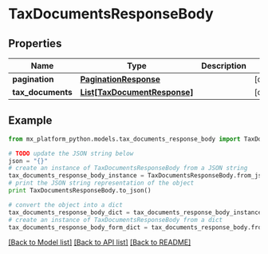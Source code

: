 # TaxDocumentsResponseBody


## Properties
Name | Type | Description | Notes
------------ | ------------- | ------------- | -------------
**pagination** | [**PaginationResponse**](PaginationResponse.md) |  | [optional] 
**tax_documents** | [**List[TaxDocumentResponse]**](TaxDocumentResponse.md) |  | [optional] 

## Example

```python
from mx_platform_python.models.tax_documents_response_body import TaxDocumentsResponseBody

# TODO update the JSON string below
json = "{}"
# create an instance of TaxDocumentsResponseBody from a JSON string
tax_documents_response_body_instance = TaxDocumentsResponseBody.from_json(json)
# print the JSON string representation of the object
print TaxDocumentsResponseBody.to_json()

# convert the object into a dict
tax_documents_response_body_dict = tax_documents_response_body_instance.to_dict()
# create an instance of TaxDocumentsResponseBody from a dict
tax_documents_response_body_form_dict = tax_documents_response_body.from_dict(tax_documents_response_body_dict)
```
[[Back to Model list]](../README.md#documentation-for-models) [[Back to API list]](../README.md#documentation-for-api-endpoints) [[Back to README]](../README.md)


